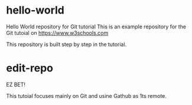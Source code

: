 # hello-world

Hello World repository for Git tutorial
This is an example repository for the Git tutoial on <https://www.w3schools.com>

This repository is built step by step in the tutorial.


# edit-repo
EZ BET!

This tutoial focuses mainly on Git and usine Gathub as 1ts remote.
